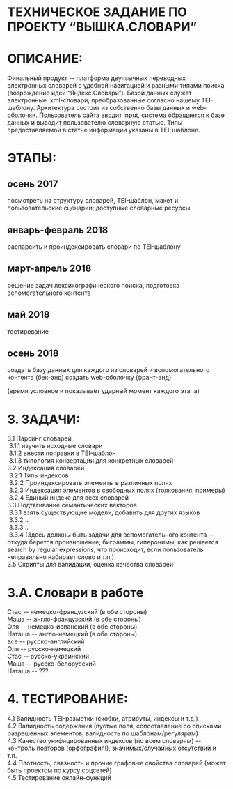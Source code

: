 # ТЕХНИЧЕСКОЕ ЗАДАНИЕ ПО ПРОЕКТУ “ВЫШКА.СЛОВАРИ”
 
# ОПИСАНИЕ:
Финальный продукт -- платформа двуязычных переводных электронных словарей с удобной навигацией и разными типами поиска (возрождение идей “Яндекс.Словари”). Базой данных служат электронные .xml-словари, преобразованные согласно нашему TEI-шаблону. Архитектура состоит из собственно базы данных и web-оболочки. Пользователь сайта вводит input, система обращается к базе данных и выводит пользователю словарную статью. Типы предоставляемой в статье информации указаны в TEI-шаблоне.


# ЭТАПЫ: 
## осень 2017
посмотреть на структуру словарей, TEI-шаблон, макет и пользовательские сценарии; доступные словарные ресурсы
## январь-февраль 2018
распарсить и проиндексировать словари по TEI-шаблону
## март-апрель 2018
решение задач лексикографического поиска, подготовка вспомогательного контента  
## май 2018
тестирование
## осень 2018
создать базу данных для каждого из словарей и вспомогательного контента (бек-энд)
создать web-оболочку (франт-энд)

(время условное и показывает ударный момент каждого этапа)

# 3. ЗАДАЧИ: 
3.1 Парсинг словарей <br />
&nbsp;3.1.1 изучить исходные словари <br />
&nbsp;3.1.2 внести поправки в TEI-шаблон <br />
&nbsp;3.1.3 типология конвертации для конкретных словарей <br />
3.2 Индексация словарей <br />
&nbsp;3.2.1 Типы индексов <br />
&nbsp;3.2.2 Проиндексировать элементы в различных полях <br />
&nbsp;3.2.3 Индексация элементов в свободных полях (толкования, примеры) <br />
&nbsp;3.2.4 Единый индекс для всех словарей <br />
3.3 Подтягивание семантических векторов <br />
&nbsp;3.3.1 взять существующие модели, добавить для других языков <br />
&nbsp;3.3.2 .. <br />
&nbsp;3.3.3 .. <br />
&nbsp;3.3.4 (Здесь должны быть задачи для вспомогательного контента -- откуда берется произношение, биграммы, гиперонимы, как решается search by regular expressions,  что происходит, если пользователь неправильно набирает слово и т.п.) <br />
3.5 Скрипты для валидации, оценка качества словарей  <br />

# 3.А. Словари в работе
Стас -- немецко-французский (в обе стороны) <br />
Маша -- англо-французский (в обе стороны) <br />
Оля -- немецко-испанский (в обе стороны) <br />
Наташа -- англо-немецкий (в обе стороны) <br />
все -- русско-английский  <br />
Оля -- русско-немецкий  <br />
Стас -- русско-украинский <br />
Маша -- русско-белорусский <br />
Наташа -- ??? <br />

# 4. ТЕСТИРОВАНИЕ: 
4.1 Валидность TEI-разметки (скобки, атрибуты, индексы и т.д.) <br />
4.2 Валидность содержания (пустые поля, сопоставление со списками разрешенных элементов, валидность по шаблонам/регулярам) <br />
4.3 Качество унифицированных индексов (по всем словарям) -- контроль повторов (орфография!), значимых/случайных отсутствий и т.п. <br />
4.4 Плотность, связность и прочие графовые свойства словарей (может быть проектом по курсу соцсетей) <br />
4.5 Тестирование онлайн-функций <br />

